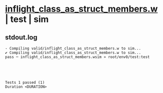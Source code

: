 # [inflight_class_as_struct_members.w](../../../../../examples/tests/valid/inflight_class_as_struct_members.w) | test | sim

## stdout.log
```log
- Compiling valid/inflight_class_as_struct_members.w to sim...
✔ Compiling valid/inflight_class_as_struct_members.w to sim...
pass ─ inflight_class_as_struct_members.wsim » root/env0/test:test
 




Tests 1 passed (1) 
Duration <DURATION>

```

